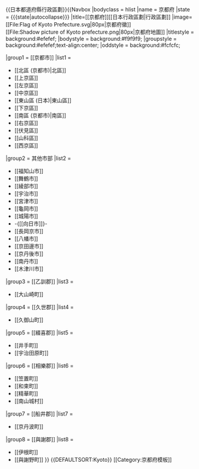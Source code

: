 <noinclude>{{日本都道府縣行政區劃}}</noinclude>{{Navbox
|bodyclass = hlist
|name = 京都府
|state = {{{state|autocollapse}}}
|title=[[京都府]][[日本行政區劃|行政區劃]]
|image=[[File:Flag of Kyoto Prefecture.svg|80px|京都府徽]]<br />[[File:Shadow picture of Kyoto prefecture.png|80px|京都府地圖]]
|titlestyle = background:#efefef;
|bodystyle = background:#f9f9f9;
|groupstyle = background:#efefef;text-align:center;
|oddstyle = background:#fcfcfc;

|group1 = [[京都市]]
|list1 =
* [[北區 (京都市)|北區]]
* [[上京區]]
* [[左京區]]
* [[中京區]]
* [[東山區 (日本)|東山區]]
* [[下京區]]
* [[南區 (京都市)|南區]]
* [[右京區]]
* [[伏見區]]
* [[山科區]]
* [[西京區]]

|group2 = 其他市部
|list2 =
* [[福知山市]]
* [[舞鶴市]]
* [[綾部市]]
* [[宇治市]]
* [[宮津市]]
* [[龜岡市]]
* [[城陽市]]
* -{[[向日市]]}-
* [[長岡京市]]
* [[八幡市]]
* [[京田邊市]]
* [[京丹後市]]
* [[南丹市]]
* [[木津川市]]

|group3 = [[乙訓郡]]
|list3 =
* [[大山崎町]]

|group4 = [[久世郡]]
|list4 =
* [[久御山町]]

|group5 = [[綴喜郡]]
|list5 =
* [[井手町]]
* [[宇治田原町]]

|group6 = [[相樂郡]]
|list6 =
* [[笠置町]]
* [[和束町]]
* [[精華町]]
* [[南山城村]]

|group7 = [[船井郡]]
|list7 =
* [[京丹波町]]

|group8 = [[與謝郡]]
|list8 =
* [[伊根町]]
* [[與謝野町]]
}}<noinclude>
{{DEFAULTSORT:Kyoto}}
[[Category:京都府模板]]
</noinclude>